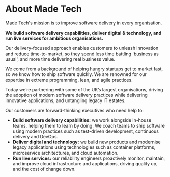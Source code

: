 # About Made Tech

Made Tech's mission is to improve software delivery in every organisation. 

**We build software delivery capabilities, deliver digital & technology, and run live services for ambitious organisations.**

Our delivery-focused approach enables customers to unleash innovation and reduce time-to-market, so they spend less time battling 'business as usual', and more time delivering real business value.

We come from a background of helping hungry startups get to market fast, so we know how to ship software quickly. We are renowned for our expertise in extreme programming, lean, and agile practices.

Today we’re partnering with some of the UK’s largest organisations, driving the adoption of modern software delivery practices while delivering innovative applications, and untangling legacy IT estates.

Our customers are forward-thinking executives who need help to: 

- **Build software delivery capabilities:** we work alongside in-house teams, helping them to learn by doing. We coach teams to ship software using modern practices such as test-driven development, continuous delivery and DevOps. 
- **Deliver digital and technology:** we build new products and modernise legacy applications using technologies such as container platforms, microservice architectures, and cloud automation.
- **Run live services:** our reliability engineers proactively monitor, maintain, and improve cloud infrastructure and applications, driving quality up, and the cost of change down. 
